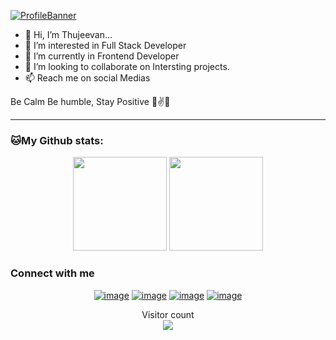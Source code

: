 [![ProfileBanner](https://github.com/Thujeevan-Dev/Personal-portfolio/blob/main/images/img/Linkedin%20Cover-Recovered.png)](https://Davekibh.github.io)

- 👋 Hi, I’m Thujeevan... 
- 👀 I’m interested in Full Stack Developer
- 🌱 I’m currently in Frontend Developer
- 💞️ I’m looking to collaborate on Intersting projects.
- 📫 Reach me on social Medias

Be Calm Be humble, Stay Positive 🤙✌️💫 

---
### 🐱My Github stats:

<p align= "center">
  <img height= "150" src="https://github-readme-stats.vercel.app/api?username=Thujeevan-Dev&theme=react&show_icons=true&include_all_commits=true" />
  <img height= "150" src="https://github-readme-stats.vercel.app/api/top-langs/?username=Thujeevan-Dev&theme=react&layout=compact" />
</p>

### Connect with me
<div align="center">

[![image](https://img.shields.io/badge/LinkedIn-0077B5?style=for-the-badge&logo=linkedin&logoColor=white)](https://www.linkedin.com/in/thujeevan-sripaskaran/)
[![image](https://img.shields.io/badge/Instagram-E4405F?style=for-the-badge&logo=instagram&logoColor=white)](https://www.instagram.com/thujeevan__/)
[![image](https://img.shields.io/badge/Twitter-1DA1F2?style=for-the-badge&logo=twitter&logoColor=white)](https://twitter.com/Thujeevan_offl)
[![image](https://img.shields.io/badge/Gmail-D14836?style=for-the-badge&logo=gmail&logoColor=white)](mailto:thujeevan2@gmail.com)
  
</div>

<p align="center"> 
  Visitor count<br>
  <img src="https://profile-counter.glitch.me/Thujeevan-Dev/count.svg" />
</p>


<!---
Thujeevan-Dev/Thujeevan-Dev is a ✨ special ✨ repository because its `README.md` (this file) appears on your GitHub profile.
You can click the Preview link to take a look at your changes.
--->
